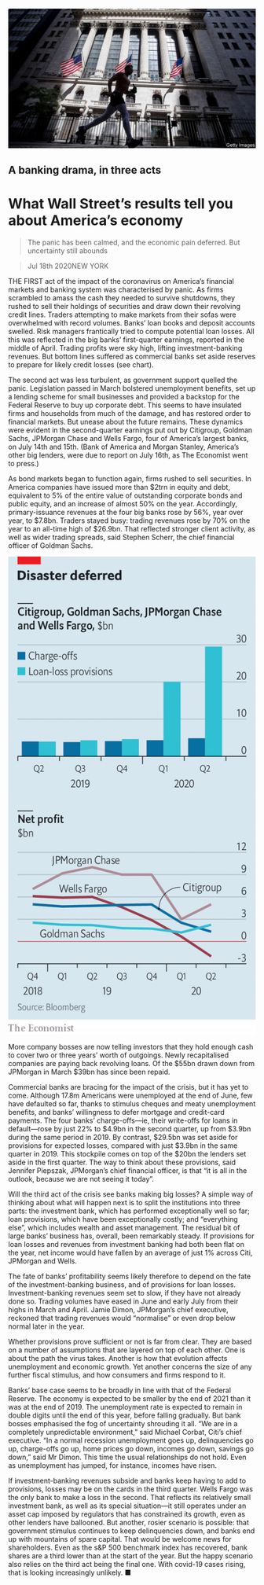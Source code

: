 ![](./images/20200718_FNP001_0.jpg)

## A banking drama, in three acts

# What Wall Street’s results tell you about America’s economy

> The panic has been calmed, and the economic pain deferred. But uncertainty still abounds

> Jul 18th 2020NEW YORK

THE FIRST act of the impact of the coronavirus on America’s financial markets and banking system was characterised by panic. As firms scrambled to amass the cash they needed to survive shutdowns, they rushed to sell their holdings of securities and draw down their revolving credit lines. Traders attempting to make markets from their sofas were overwhelmed with record volumes. Banks’ loan books and deposit accounts swelled. Risk managers frantically tried to compute potential loan losses. All this was reflected in the big banks’ first-quarter earnings, reported in the middle of April. Trading profits were sky high, lifting investment-banking revenues. But bottom lines suffered as commercial banks set aside reserves to prepare for likely credit losses (see chart).

The second act was less turbulent, as government support quelled the panic. Legislation passed in March bolstered unemployment benefits, set up a lending scheme for small businesses and provided a backstop for the Federal Reserve to buy up corporate debt. This seems to have insulated firms and households from much of the damage, and has restored order to financial markets. But unease about the future remains. These dynamics were evident in the second-quarter earnings put out by Citigroup, Goldman Sachs, JPMorgan Chase and Wells Fargo, four of America’s largest banks, on July 14th and 15th. (Bank of America and Morgan Stanley, America’s other big lenders, were due to report on July 16th, as The Economist went to press.)

As bond markets began to function again, firms rushed to sell securities. In America companies have issued more than $2trn in equity and debt, equivalent to 5% of the entire value of outstanding corporate bonds and public equity, and an increase of almost 50% on the year. Accordingly, primary-issuance revenues at the four big banks rose by 56%, year over year, to $7.8bn. Traders stayed busy: trading revenues rose by 70% on the year to an all-time high of $26.9bn. That reflected stronger client activity, as well as wider trading spreads, said Stephen Scherr, the chief financial officer of Goldman Sachs.

![](./images/20200718_FNC489.png)

More company bosses are now telling investors that they hold enough cash to cover two or three years’ worth of outgoings. Newly recapitalised companies are paying back revolving loans. Of the $55bn drawn down from JPMorgan in March $39bn has since been repaid.

Commercial banks are bracing for the impact of the crisis, but it has yet to come. Although 17.8m Americans were unemployed at the end of June, few have defaulted so far, thanks to stimulus cheques and meaty unemployment benefits, and banks’ willingness to defer mortgage and credit-card payments. The four banks’ charge-offs—ie, their write-offs for loans in default—rose by just 22% to $4.9bn in the second quarter, up from $3.9bn during the same period in 2019. By contrast, $29.5bn was set aside for provisions for expected losses, compared with just $3.9bn in the same quarter in 2019. This stockpile comes on top of the $20bn the lenders set aside in the first quarter. The way to think about these provisions, said Jennifer Piepszak, JPMorgan’s chief financial officer, is that “it is all in the outlook, because we are not seeing it today”.

Will the third act of the crisis see banks making big losses? A simple way of thinking about what will happen next is to split the institutions into three parts: the investment bank, which has performed exceptionally well so far; loan provisions, which have been exceptionally costly; and “everything else”, which includes wealth and asset management. The residual bit of large banks’ business has, overall, been remarkably steady. If provisions for loan losses and revenues from investment banking had both been flat on the year, net income would have fallen by an average of just 1% across Citi, JPMorgan and Wells.

The fate of banks’ profitability seems likely therefore to depend on the fate of the investment-banking business, and of provisions for loan losses. Investment-banking revenues seem set to slow, if they have not already done so. Trading volumes have eased in June and early July from their highs in March and April. Jamie Dimon, JPMorgan’s chief executive, reckoned that trading revenues would “normalise” or even drop below normal later in the year.

Whether provisions prove sufficient or not is far from clear. They are based on a number of assumptions that are layered on top of each other. One is about the path the virus takes. Another is how that evolution affects unemployment and economic growth. Yet another concerns the size of any further fiscal stimulus, and how consumers and firms respond to it.

Banks’ base case seems to be broadly in line with that of the Federal Reserve. The economy is expected to be smaller by the end of 2021 than it was at the end of 2019. The unemployment rate is expected to remain in double digits until the end of this year, before falling gradually. But bank bosses emphasised the fog of uncertainty shrouding it all. “We are in a completely unpredictable environment,” said Michael Corbat, Citi’s chief executive. “In a normal recession unemployment goes up, delinquencies go up, charge-offs go up, home prices go down, incomes go down, savings go down,” said Mr Dimon. This time the usual relationships do not hold. Even as unemployment has jumped, for instance, incomes have risen.

If investment-banking revenues subside and banks keep having to add to provisions, losses may be on the cards in the third quarter. Wells Fargo was the only bank to make a loss in the second. That reflects its relatively small investment bank, as well as its special situation—it still operates under an asset cap imposed by regulators that has constrained its growth, even as other lenders have ballooned. But another, rosier scenario is possible: that government stimulus continues to keep delinquencies down, and banks end up with mountains of spare capital. That would be welcome news for shareholders. Even as the s&P 500 benchmark index has recovered, bank shares are a third lower than at the start of the year. But the happy scenario also relies on the third act being the final one. With covid-19 cases rising, that is looking increasingly unlikely. ■